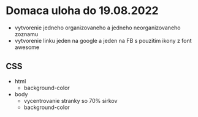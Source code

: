 # Domaca uloha do 19.08.2022

- vytvorenie jedneho organizovaneho a jedneho neorganizovaneho zoznamu
- vytvorenie linku jeden na google a jeden na FB s pouzitim ikony z font awesome

## CSS

- html
    - background-color
- body
    - vycentrovanie stranky so 70% sirkov
    - background-color
